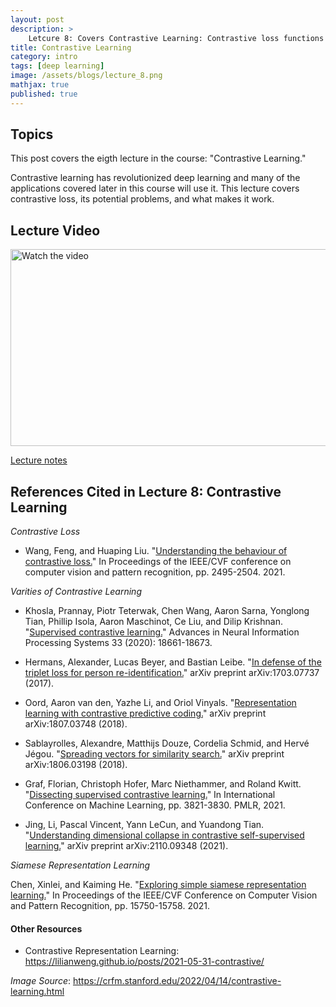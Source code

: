 ```yaml
---
layout: post
description: >
    Letcure 8: Covers Contrastive Learning: Contrastive loss functions and associated model architectures. 
title: Contrastive Learning
category: intro
tags: [deep learning]
image: /assets/blogs/lecture_8.png
mathjax: true
published: true
---
```


## Topics

This post covers the eigth lecture in the course: "Contrastive Learning." 

Contrastive learning has revolutionized deep learning and many of the applications covered later in this course will use it. This lecture covers contrastive loss, its potential problems, and what makes it work. 

## Lecture Video

<a href="https://www.youtube.com/watch?v=663CtIO8lyc&ab_channel=MelissaDell" target="_blank">
 <img src="http://img.youtube.com/vi/663CtIO8lyc/mqdefault.jpg" alt="Watch the video" width="560" height="315" />
</a>

[Lecture notes](https://www.dropbox.com/s/lcw1jdk9tksomuo/lecture_contrastive.pdf?dl=0)


## References Cited in Lecture 8: Contrastive Learning

_Contrastive Loss_

- Wang, Feng, and Huaping Liu. "[Understanding the behaviour of contrastive loss.](https://openaccess.thecvf.com/content/CVPR2021/papers/Wang_Understanding_the_Behaviour_of_Contrastive_Loss_CVPR_2021_paper.pdf)" In Proceedings of the IEEE/CVF conference on computer vision and pattern recognition, pp. 2495-2504. 2021.

_Varities of Contrastive Learning_ 

- Khosla, Prannay, Piotr Teterwak, Chen Wang, Aaron Sarna, Yonglong Tian, Phillip Isola, Aaron Maschinot, Ce Liu, and Dilip Krishnan. "[Supervised contrastive learning.](https://proceedings.neurips.cc/paper/2020/file/d89a66c7c80a29b1bdbab0f2a1a94af8-Paper.pdf)" Advances in Neural Information Processing Systems 33 (2020): 18661-18673.

- Hermans, Alexander, Lucas Beyer, and Bastian Leibe. "[In defense of the triplet loss for person re-identification.](https://arxiv.org/pdf/1703.07737.pdf)" arXiv preprint arXiv:1703.07737 (2017).

- Oord, Aaron van den, Yazhe Li, and Oriol Vinyals. "[Representation learning with contrastive predictive coding.](https://arxiv.org/pdf/1807.03748.pdf?fbclid=IwAR2G_jEkb54YSIvN0uY7JbW9kfhogUq9KhKrmHuXPi34KYOE8L5LD1RGPTo)" arXiv preprint arXiv:1807.03748 (2018).

- Sablayrolles, Alexandre, Matthijs Douze, Cordelia Schmid, and Hervé Jégou. "[Spreading vectors for similarity search.](https://arxiv.org/pdf/1806.03198.pdf)" arXiv preprint arXiv:1806.03198 (2018).

- Graf, Florian, Christoph Hofer, Marc Niethammer, and Roland Kwitt. "[Dissecting supervised contrastive learning.](http://proceedings.mlr.press/v139/graf21a/graf21a.pdf)" In International Conference on Machine Learning, pp. 3821-3830. PMLR, 2021.

- Jing, Li, Pascal Vincent, Yann LeCun, and Yuandong Tian. "[Understanding dimensional collapse in contrastive self-supervised learning.](https://arxiv.org/pdf/2110.09348.pdf)" arXiv preprint arXiv:2110.09348 (2021).

_Siamese Representation Learning_

Chen, Xinlei, and Kaiming He. "[Exploring simple siamese representation learning.](https://openaccess.thecvf.com/content/CVPR2021/papers/Chen_Exploring_Simple_Siamese_Representation_Learning_CVPR_2021_paper.pdf)" In Proceedings of the IEEE/CVF Conference on Computer Vision and Pattern Recognition, pp. 15750-15758. 2021.


#### Other Resources

- Contrastive Representation Learning: https://lilianweng.github.io/posts/2021-05-31-contrastive/ 

_Image Source_: https://crfm.stanford.edu/2022/04/14/contrastive-learning.html